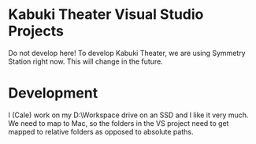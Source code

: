 # Kabuki Theater Visual Studio Projects
Do not develop here! To develop Kabuki Theater, we are using Symmetry Station right now. This will change in the future.

# Development
I (Cale) work on my D:\Workspace drive on an SSD and I like it very much. We need to map to Mac, so the folders in the VS project need to get mapped to relative folders as opposed to absolute paths.